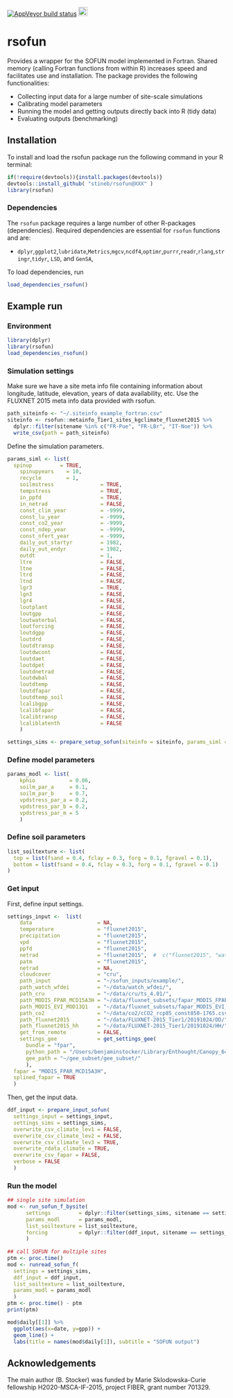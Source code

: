 [![AppVeyor build status](https://ci.appveyor.com/api/projects/status/github/stineb/rsofun?branch=master&svg=true)](https://ci.appveyor.com/project/stineb/rsofun)
<a href="https://www.buymeacoffee.com/H2wlgqCLO" target="_blank"><img src="https://www.buymeacoffee.com/assets/img/custom_images/orange_img.png" alt="Buy Me A Coffee" height="21px" ></a>

# rsofun

Provides a wrapper for the SOFUN model implemented in Fortran. Shared memory (calling Fortran functions from within R) increases speed and facilitates use and installation. The package provides the following functionalities:

- Collecting input data for a large number of site-scale simulations
- Calibrating model parameters
- Running the model and getting outputs directly back into R (tidy data)
- Evaluating outputs (benchmarking)


## Installation

To install and load the rsofun package run the following command in your R terminal: 
```r
if(!require(devtools)){install.packages(devtools)}
devtools::install_github( "stineb/rsofun@XXX" )
library(rsofun)
```

### Dependencies

The `rsofun` package requires a large number of other R-packages (dependencies). Required dependencies are essential for `rsofun` functions and are:

- `dplyr`,`ggplot2`,`lubridate`,`Metrics`,`mgcv`,`ncdf4`,`optimr`,`purrr`,`readr`,`rlang`,`stringr`,`tidyr`, `LSD`, and `GenSA`, 

To load dependencies, run
```r
load_dependencies_rsofun()
```

## Example run

### Environment

```r
library(dplyr)
library(rsofun)
load_dependencies_rsofun()
```

### Simulation settings

Make sure we have a site meta info file containing information about longitude, latitude, elevation, years of data availability, etc. Use the FLUXNET 2015 meta info data provided with rsofun.

```r
path_siteinfo <- "~/.siteinfo_example_fortran.csv"
siteinfo <- rsofun::metainfo_Tier1_sites_kgclimate_fluxnet2015 %>% 
  dplyr::filter(sitename %in% c("FR-Pue", "FR-LBr", "IT-Noe")) %>%
  write_csv(path = path_siteinfo)
```

Define the simulation parameters.
```r
params_siml <- list(
  spinup         = TRUE,
	spinupyears    = 10,
	recycle        = 1,
	soilmstress               = TRUE,
	tempstress                = TRUE,
	in_ppfd                   = TRUE,
	in_netrad                 = FALSE,
	const_clim_year           = -9999,
	const_lu_year             = -9999,
	const_co2_year            = -9999,
	const_ndep_year           = -9999,
	const_nfert_year          = -9999,
	daily_out_startyr         = 1982,
	daily_out_endyr           = 1982,
	outdt                     = 1,
	ltre                      = FALSE,
	ltne                      = FALSE,
	ltrd                      = FALSE,
	ltnd                      = FALSE,
	lgr3                      = TRUE,
	lgn3                      = FALSE,
	lgr4                      = FALSE,
	loutplant                 = FALSE,
	loutgpp                   = FALSE,
	loutwaterbal              = FALSE,
	loutforcing               = FALSE,
	loutdgpp                  = FALSE,
	loutdrd                   = FALSE,
	loutdtransp               = FALSE,
	loutdwcont                = FALSE,
	loutdaet                  = FALSE,
	loutdpet                  = FALSE,
	loutdnetrad               = FALSE,
	loutdwbal                 = FALSE,
	loutdtemp                 = FALSE,
	loutdfapar                = FALSE,
	loutdtemp_soil            = FALSE,
	lcalibgpp                 = FALSE,
	lcalibfapar               = FALSE,
	lcalibtransp              = FALSE,
	lcaliblatenth             = FALSE
	)

settings_sims <- prepare_setup_sofun(siteinfo = siteinfo, params_siml = params_siml)
```


### Define model parameters

```r
params_modl <- list(
	kphio           = 0.06,
	soilm_par_a     = 0.1,
	soilm_par_b     = 0.7,
	vpdstress_par_a = 0.2,
	vpdstress_par_b = 0.2,
	vpdstress_par_m = 5
	)
```

### Define soil parameters

```r
list_soiltexture <- list(
  top = list(fsand = 0.4, fclay = 0.3, forg = 0.1, fgravel = 0.1),
  bottom = list(fsand = 0.4, fclay = 0.3, forg = 0.1, fgravel = 0.1)
)
```

### Get input

First, define input settings.
```r
settings_input <-  list(
    data                     = NA,
    temperature              = "fluxnet2015",
    precipitation            = "fluxnet2015",
    vpd                      = "fluxnet2015",
    ppfd                     = "fluxnet2015",
    netrad                   = "fluxnet2015",  #  c("fluxnet2015", "watch_wfdei"),
    patm                     = "fluxnet2015",
    netrad                   = NA,
    cloudcover               = "cru",
    path_input               = "~/sofun_inputs/example/",
    path_watch_wfdei         = "~/data/watch_wfdei/",
    path_cru                 = "~/data/cru/ts_4.01/",
    path_MODIS_FPAR_MCD15A3H = "~/data/fluxnet_subsets/fapar_MODIS_FPAR_MCD15A3H_gee_MCD15A3H_fluxnet2015_gee_subset/",
    path_MODIS_EVI_MOD13Q1   = "~/data/fluxnet_subsets/fapar_MODIS_EVI_MOD13Q1_gee_MOD13Q1_fluxnet2015_gee_subset/",
    path_co2                 = "~/data/co2/cCO2_rcp85_const850-1765.csv",
    path_fluxnet2015         = "~/data/FLUXNET-2015_Tier1/20191024/DD/",
    path_fluxnet2015_hh      = "~/data/FLUXNET-2015_Tier1/20191024/HH/",
    get_from_remote          = FALSE,
    settings_gee             = get_settings_gee( 
      bundle = "fpar", 
      python_path = "/Users/benjaminstocker/Library/Enthought/Canopy_64bit/User/bin/python",
      gee_path = "~/gee_subset/gee_subset/"
      ),
  fapar = "MODIS_FPAR_MCD15A3H",
  splined_fapar = TRUE
  )
```

Then, get the input data.
```r
ddf_input <- prepare_input_sofun(
  settings_input = settings_input,
  settings_sims = settings_sims,
  overwrite_csv_climate_lev1 = FALSE,
  overwrite_csv_climate_lev2 = FALSE,
  overwrite_csv_climate_lev3 = TRUE,
  overwrite_rdata_climate = TRUE,
  overwrite_csv_fapar = FALSE,
  verbose = FALSE
  )
```

### Run the model

```r
## single site simulation
mod <- run_sofun_f_bysite( 
      settings         = dplyr::filter(settings_sims, sitename == settings_sims$sitename[1]), 
      params_modl      = params_modl, 
      list_soiltexture = list_soiltexture,
      forcing          = dplyr::filter(ddf_input, sitename == settings_sims$sitename[1])
      )
      
## call SOFUN for multiple sites
ptm <- proc.time()
mod <- runread_sofun_f( 
  settings = settings_sims, 
  ddf_input = ddf_input, 
  list_soiltexture = list_soiltexture, 
  params_modl = params_modl 
  )
ptm <- proc.time() - ptm
print(ptm)

mod$daily[[1]] %>% 
  ggplot(aes(x=date, y=gpp)) +
  geom_line() + 
  labs(title = names(mod$daily[1]), subtitle = "SOFUN output")
```


## Acknowledgements

The main author (B. Stocker) was funded by Marie Sklodowska-Curie fellowship H2020-MSCA-IF-2015, project FIBER, grant number 701329.
